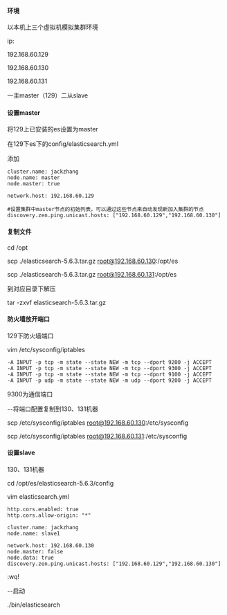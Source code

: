 #### 环境

以本机上三个虚拟机模拟集群环境

ip:

192.168.60.129 

192.168.60.130 

192.168.60.131

一主master（129）二从slave

#### 设置master

将129上已安装的es设置为master

在129下es下的config/elasticsearch.yml

添加

````
cluster.name: jackzhang
node.name: master
node.master: true

network.host: 192.168.60.129

#设置集群中master节点的初始列表，可以通过这些节点来自动发现新加入集群的节点
discovery.zen.ping.unicast.hosts: ["192.168.60.129","192.168.60.130"]

````

#### 复制文件

cd /opt

scp ./elasticsearch-5.6.3.tar.gz root@192.168.60.130:/opt/es

scp ./elasticsearch-5.6.3.tar.gz root@192.168.60.131:/opt/es

到对应目录下解压

tar -zxvf elasticsearch-5.6.3.tar.gz

#### 防火墙放开端口

129下防火墙端口

vim /etc/sysconfig/iptables
````
-A INPUT -p tcp -m state --state NEW -m tcp --dport 9200 -j ACCEPT
-A INPUT -p tcp -m state --state NEW -m tcp --dport 9300 -j ACCEPT
-A INPUT -p tcp -m state --state NEW -m tcp --dport 9100 -j ACCEPT
-A INPUT -p udp -m state --state NEW -m udp --dport 9200 -j ACCEPT
````

9300为通信端口

--将端口配置复制到130、131机器

scp /etc/sysconfig/iptables root@192.168.60.130:/etc/sysconfig

scp /etc/sysconfig/iptables root@192.168.60.131:/etc/sysconfig



#### 设置slave

130、131机器

cd /opt/es/elasticsearch-5.6.3/config

vim elasticsearch.yml

````
http.cors.enabled: true
http.cors.allow-origin: "*"

cluster.name: jackzhang
node.name: slave1

network.host: 192.168.60.130
node.master: false
node.data: true
discovery.zen.ping.unicast.hosts: ["192.168.60.129","192.168.60.130"]

````
:wq!

--启动

./bin/elasticsearch

